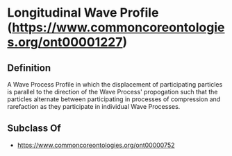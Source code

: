 # Longitudinal Wave Profile (https://www.commoncoreontologies.org/ont00001227)

## Definition
A Wave Process Profile in which the displacement of participating particles is parallel to the direction of the Wave Process' propogation such that the particles alternate between participating in processes of compression and rarefaction as they participate in individual Wave Processes.

## Subclass Of
- https://www.commoncoreontologies.org/ont00000752

